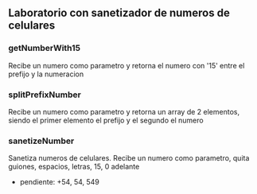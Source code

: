 ## Laboratorio con sanetizador de numeros de celulares


### getNumberWith15
Recibe un numero como parametro y retorna el numero con '15' entre el prefijo y la numeracion

### splitPrefixNumber
Recibe un numero como parametro y retorna un array de 2 elementos, siendo el primer elemento el prefijo y el segundo el numero


### sanetizeNumber
Sanetiza numeros de celulares. Recibe un numero como parametro, quita guiones, espacios, letras, 15, 0 adelante

* pendiente: +54, 54, 549 
